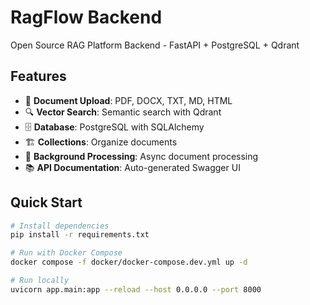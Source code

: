 # RagFlow Backend

Open Source RAG Platform Backend - FastAPI + PostgreSQL + Qdrant

## Features

- 📄 **Document Upload**: PDF, DOCX, TXT, MD, HTML
- 🔍 **Vector Search**: Semantic search with Qdrant
- 🗄️ **Database**: PostgreSQL with SQLAlchemy
- 🏗️ **Collections**: Organize documents
- 🚀 **Background Processing**: Async document processing
- 📚 **API Documentation**: Auto-generated Swagger UI

## Quick Start

```bash
# Install dependencies
pip install -r requirements.txt

# Run with Docker Compose
docker compose -f docker/docker-compose.dev.yml up -d

# Run locally
uvicorn app.main:app --reload --host 0.0.0.0 --port 8000